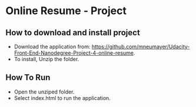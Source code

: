 # Online Resume - Project

## How to download and install project  
* Download the application from: https://github.com/mneumayer/Udacity-Front-End-Nanodegree-Project-4-online-resume.
* To install, Unzip the folder.

## How To Run
* Open the unziped folder.
* Select index.html to run the application.
